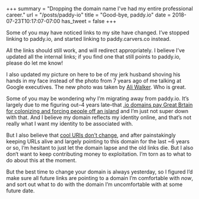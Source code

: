 +++
summary = "Dropping the domain name I've had my entire professional career."
url = "/posts/paddy-io"
title = "Good-bye, paddy.io"
date = 2018-07-23T10:17:07-07:00
has_tweet = false
+++

Some of you may have noticed links to my site have changed. I’ve stopped linking to paddy.io, and started linking to paddy.carvers.co instead.

All the links should still work, and will redirect appropriately. I believe I’ve updated all the internal links; if you find one that still points to paddy.io, please do let me know!

I also updated my picture on here to be of my jerk husband shoving his hands in my face instead of the photo from 7 years ago of me talking at Google executives. The new photo was taken by [Ali Walker](https://www.aliwalkerphoto.com). Who is great.

Some of you may be wondering why I’m migrating away from paddy.io. It’s largely due to me figuring out–4 years late–that [.io domains pay Great Brtain for colonizing and forcing people off an island](https://gigaom.com/2014/06/30/the-dark-side-of-io-how-the-u-k-is-making-web-domain-profits-from-a-shady-cold-war-land-deal/) and I’m just not super down with that. And I believe my domain reflects my identity online, and that’s not really what I want my identity to be associated with.

But I also believe that [cool URIs don’t change](https://www.w3.org/Provider/Style/URI), and after painstakingly keeping URLs alive and largely pointing to this domain for the last ~6 years or so, I‘m hesitant to just let the domain lapse and the old links die. But I also don‘t want to keep contributing money to exploitation. I‘m torn as to what to do about this at the moment.

But the best time to change your domain is always yesterday, so I figured I’d make sure all future links are pointing to a domain I’m comfortable with _now_, and sort out what to do with the domain I’m uncomfortable with at some future date.
